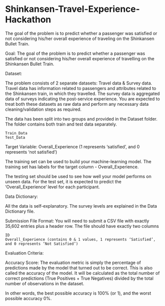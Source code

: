 # Shinkansen-Travel-Experience-Hackathon
The goal of the problem is to predict whether a passenger was satisfied or not considering his/her overall experience of traveling on the Shinkansen Bullet Train.

Goal:
The goal of the problem is to predict whether a passenger was satisfied or not considering his/her overall experience of travelling on the Shinkansen Bullet Train.

Dataset: 

The problem consists of 2 separate datasets: Travel data & Survey data. Travel data has information related to passengers and attributes related to the Shinkansen train, in which they travelled. The survey data is aggregated data of surveys indicating the post-service experience. You are expected to treat both these datasets as raw data and perform any necessary data cleaning/validation steps as required.

The data has been split into two groups and provided in the Dataset folder. The folder contains both train and test data separately.

    Train_Data
    Test_Data


Target Variable: Overall_Experience (1 represents ‘satisfied’, and 0 represents ‘not satisfied’)

The training set can be used to build your machine-learning model. The training set has labels for the target column - Overall_Experience.

The testing set should be used to see how well your model performs on unseen data. For the test set, it is expected to predict the ‘Overall_Experience’ level for each participant.

Data Dictionary:

All the data is self-explanatory. The survey levels are explained in the Data Dictionary file.

Submission File Format: You will need to submit a CSV file with exactly 35,602 entries plus a header row. The file should have exactly two columns

    ID
    Overall_Experience (contains 0 & 1 values, 1 represents ‘Satisfied’, and 0 represents ‘Not Satisfied’)


Evaluation Criteria:

Accuracy Score: The evaluation metric is simply the percentage of predictions made by the model that turned out to be correct. This is also called the accuracy of the model. It will be calculated as the total number of correct predictions (True Positives + True Negatives) divided by the total number of observations in the dataset.
 
In other words, the best possible accuracy is 100% (or 1), and the worst possible accuracy 0%.
